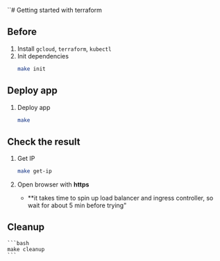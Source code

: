 ``# Getting started with terraform

## Before
1. Install `gcloud`, `terraform`, `kubectl`
1. Init dependencies
    ```bash
    make init
    ```

## Deploy app
1. Deploy app
    ```bash
    make
    ```

## Check the result
1. Get IP
    ```bash
    make get-ip
    ```

1. Open browser with **https**
    * **it takes time to spin up load balancer and ingress controller, so wait for about 5 min before trying"

## Cleanup
    ```bash
    make cleanup
    ```
